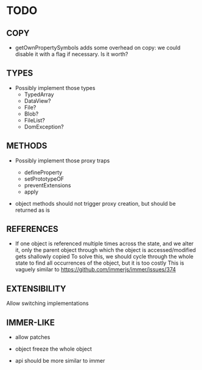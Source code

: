 # TODO

## COPY

- getOwnPropertySymbols adds some overhead on copy: we could disable it with a flag if necessary. Is it worth?

## TYPES

- Possibly implement those types
    - TypedArray
    - DataView?
    - File?
    - Blob?
    - FileList?
    - DomException?

## METHODS

- Possibly implement those proxy traps
    - defineProperty
    - setPrototypeOF
    - preventExtensions
    - apply

- object methods should not trigger proxy creation, but should be returned as is

## REFERENCES

- If one object is referenced multiple times across the state, and we alter it, only the parent object through which the object is accessed/modified gets shallowly copied
To solve this, we should cycle through the whole state to find all occurrences of the object, but it is too costly
This is vaguely similar to https://github.com/immerjs/immer/issues/374

## EXTENSIBILITY

Allow switching implementations

## IMMER-LIKE

- allow patches 

- object freeze the whole object

- api should be more similar to immer

